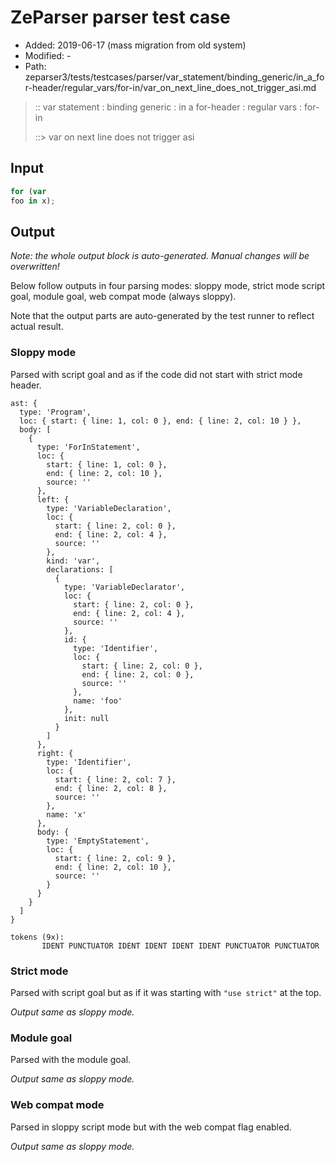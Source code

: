 # ZeParser parser test case

- Added: 2019-06-17 (mass migration from old system)
- Modified: -
- Path: zeparser3/tests/testcases/parser/var_statement/binding_generic/in_a_for-header/regular_vars/for-in/var_on_next_line_does_not_trigger_asi.md

> :: var statement : binding generic : in a for-header : regular vars : for-in
>
> ::> var on next line does not trigger asi

## Input

`````js
for (var
foo in x);
`````

## Output

_Note: the whole output block is auto-generated. Manual changes will be overwritten!_

Below follow outputs in four parsing modes: sloppy mode, strict mode script goal, module goal, web compat mode (always sloppy).

Note that the output parts are auto-generated by the test runner to reflect actual result.

### Sloppy mode

Parsed with script goal and as if the code did not start with strict mode header.

`````
ast: {
  type: 'Program',
  loc: { start: { line: 1, col: 0 }, end: { line: 2, col: 10 } },
  body: [
    {
      type: 'ForInStatement',
      loc: {
        start: { line: 1, col: 0 },
        end: { line: 2, col: 10 },
        source: ''
      },
      left: {
        type: 'VariableDeclaration',
        loc: {
          start: { line: 2, col: 0 },
          end: { line: 2, col: 4 },
          source: ''
        },
        kind: 'var',
        declarations: [
          {
            type: 'VariableDeclarator',
            loc: {
              start: { line: 2, col: 0 },
              end: { line: 2, col: 4 },
              source: ''
            },
            id: {
              type: 'Identifier',
              loc: {
                start: { line: 2, col: 0 },
                end: { line: 2, col: 0 },
                source: ''
              },
              name: 'foo'
            },
            init: null
          }
        ]
      },
      right: {
        type: 'Identifier',
        loc: {
          start: { line: 2, col: 7 },
          end: { line: 2, col: 8 },
          source: ''
        },
        name: 'x'
      },
      body: {
        type: 'EmptyStatement',
        loc: {
          start: { line: 2, col: 9 },
          end: { line: 2, col: 10 },
          source: ''
        }
      }
    }
  ]
}

tokens (9x):
       IDENT PUNCTUATOR IDENT IDENT IDENT IDENT PUNCTUATOR PUNCTUATOR
`````

### Strict mode

Parsed with script goal but as if it was starting with `"use strict"` at the top.

_Output same as sloppy mode._

### Module goal

Parsed with the module goal.

_Output same as sloppy mode._

### Web compat mode

Parsed in sloppy script mode but with the web compat flag enabled.

_Output same as sloppy mode._
